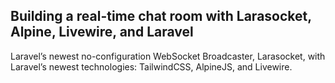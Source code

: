 ## Building a real-time chat room with Larasocket, Alpine, Livewire, and Laravel

Laravel’s newest no-configuration WebSocket Broadcaster, Larasocket, with Laravel’s newest technologies: TailwindCSS, AlpineJS, and Livewire.


